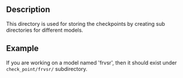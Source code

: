 ## Description
This directory is used for storing the checkpoints by creating sub directories for different models.

## Example

If you are working on a model named 'frvsr', then it should exist under `check_point/frvsr/` subdirectory.
